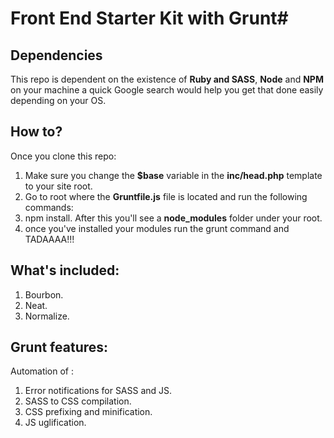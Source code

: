 # Front End Starter Kit with Grunt#

## Dependencies ##
This repo is dependent on the existence of **Ruby and SASS**, **Node** and **NPM** on your machine a quick Google search would help you get that done easily depending on your OS.

## How to? ##
Once you clone this repo:

1. Make sure you change the **$base** variable in the **inc/head.php** template to your site root.
2. Go to root where the **Gruntfile.js** file is located and run the following commands:
3. npm install. After this you'll see a **node_modules** folder under your root.
4. once you've installed your modules run the grunt command and TADAAAA!!!

## What's included: ##
1. Bourbon.
2. Neat.
3. Normalize.

## Grunt features: ##
Automation of :

1. Error notifications for SASS and JS.
2. SASS to CSS compilation.
3. CSS prefixing and minification.
4. JS uglification.